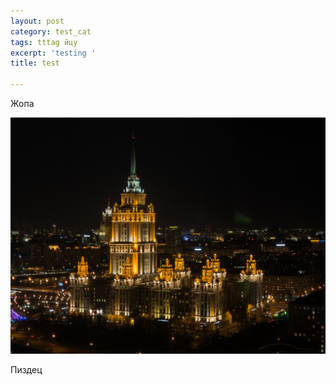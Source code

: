 ```yaml
---
layout: post
category: test_cat
tags: tttag йцу
excerpt: 'testing '
title: test

---
```

Жопа

![](/uploads/P1160400.jpg)

Пиздец